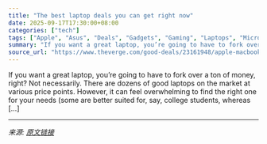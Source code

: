 ```yaml
---
title: "The best laptop deals you can get right now"
date: 2025-09-17T17:30:00+08:00
categories: ["tech"]
tags: ["Apple", "Asus", "Deals", "Gadgets", "Gaming", "Laptops", "Microsoft", "PC Gaming", "Tech"]
summary: "If you want a great laptop, you’re going to have to fork over a ton of money, right? Not necessarily. There are dozens of good laptops on the market at various price points. However, it can feel overw"
source_url: "https://www.theverge.com/good-deals/23161948/apple-macbook-lenovo-acer-deal-sale"
---
```


If you want a great laptop, you’re going to have to fork over a ton of money, right? Not necessarily. There are dozens of good laptops on the market at various price points. However, it can feel overwhelming to find the right one for your needs (some are better suited for, say, college students, whereas [&#8230;]

---

*来源: [原文链接](https://www.theverge.com/good-deals/23161948/apple-macbook-lenovo-acer-deal-sale)*
